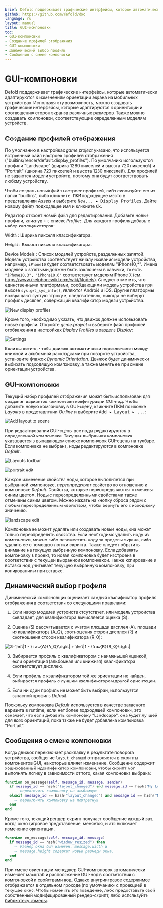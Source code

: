 ```yaml
---
brief: Defold поддерживает графические интерфейсы, которые автоматически адаптируются к изменениям ориентации экрана на мобильных устройствах. В этом документе объясняется, как работает эта возможность.
github: https://github.com/defold/doc
language: ru
layout: manual
title: GUI-компоновки
toc:
- GUI-компоновки
- Создание профилей отображения
- GUI-компоновки
- Динамический выбор профиля
- Сообщения о смене компоновки
---
```


# GUI-компоновки

Defold поддерживает графические интерфейсы, которые автоматически адаптируются к изменениям ориентации экрана на мобильных устройствах. Используя эту возможность, можно создавать графические интерфейсы, которые адаптируются к ориентации и соотношению сторон экранов различных размеров. Также можно создавать компоновки, соответствующие определенным моделям устройств.

## Создание профилей отображения

По умолчанию в настройках *game.project* указано, что используется встроенный файл настроек профилей отображения ("builtins/render/default.display_profiles"). По умолчанию используются профили "Landscape" (ширина 1280 пикселей и высота 720 пикселей) и "Portrait" (ширина 720 пикселей и высота 1280 пикселей). Для профилей не задаются модели устройств, поэтому они будут соответствовать любому устройству.

Чтобы создать новый файл настроек профилей, либо скопируйте его из папки "builtins", либо <kbd>кликните ПКМ</kbd> подходящее место в представлении *Assets* и выберите <kbd>New... ▸ Display Profiles</kbd>. Дайте новому файлу подходящее имя и кликните <kbd>Ok</kbd>.

Редактор откроет новый файл для редактирования. Добавьте новые профили, кликнув <kbd>+</kbd> в списке *Profiles*. Для каждого профиля добавьте набор *квалификаторов*:

Width
: Ширина пикселя классификатора.

Height
: Высота пикселя классификатора.

Device Models
: Список моделей устройств, разделенных запятой. Модель устройства соответствует началу названия модели устройства, например, `iPhone10` будет соответствовать моделям "iPhone10,\*". Имена моделей с запятыми должны быть заключены в кавычки, то есть `"iPhone10,3", "iPhone10,6"` соответствует моделям iPhone X (см. https://www.theiphonewiki.com/wiki/Models). Следует отметить, что единственными платформами, сообщающими модель устройства при вызове `sys.get_sys_info()`, являются Android и iOS. Другие платформы возвращают пустую строку и, следовательно, никогда не выберут профиль дисплея, содержащий квалификатор модели устройства.

![New display profiles](/manuals/images/gui-layouts/new_profiles.png)

Кроме того, необходимо указать, что движок должен использовать новые профили. Откройте *game.project* и выберите файл профилей отображения в настройках *Display Profiles* в разделе *Display*:

![Settings](/manuals/images/gui-layouts/settings.png)

Если вы хотите, чтобы движок автоматически переключался между книжной и альбомной раскладками при повороте устройства, установите флажок *Dynamic Orientation*. Движок будет динамически выбирать подходящую компоновку, а также менять ее при смене ориентации устройства.

## GUI-компоновки

Текущий набор профилей отображения может быть использован для создания вариантов компоновки конфигурации GUI-нод. Чтобы добавить новую компоновку в GUI-сцену, кликните ПКМ по иконке *Layouts* в представлении *Outline* и выберите <kbd>Add ▸ Layout ▸ ...</kbd>:

![Add layout to scene](/manuals/images/gui-layouts/add_layout.png)

При редактировании GUI-сцены все ноды редактируются в определенной компоновке. Текущая выбранная компоновка указывается в выпадающем списке компоновок GUI-сцены на тулбаре. Если компоновка не выбрана, ноды редактируются в компоновке *Default*.

![Layouts toolbar](/manuals/images/gui-layouts/toolbar.png)

![portrait edit](/manuals/images/gui-layouts/portrait.png)

Каждое изменение свойства ноды, которое выполняется при выбранной компоновке, _переопределяет_ свойство по отношению к компоновке *Default*. Свойства, которые переопределяются, отмечены синим цветом. Ноды с переопределенными свойствами также отмечены синим цветом. Можно нажать на кнопку сброса рядом с любым переопределенным свойством, чтобы вернуть его к исходному значению.

![landscape edit](/manuals/images/gui-layouts/landscape.png)

Компоновка не может удалять или создавать новые ноды, она может только переопределять свойства. Если необходимо удалить ноду из компоновки, можно либо переместить ноду за пределы экрана, либо удалить ее с помощью логики скрипта. Также следует обратить внимание на текущую выбранную компоновку. Если добавлять компоновку в проект, то новая компоновка будет настроена в соответствии с текущей выбранной компоновкой. Также копирование и вставка нод учитывает текущую выбранную компоновку, при копировании *и* при вставке.

## Динамический выбор профиля

Динамический компоновщик оценивает каждый квалификатор профиля отображения в соответствии со следующими правилами:

1. Если набор моделей устройств отсутствует, или модель устройства совпадает, для квалификатора вычисляется оценка (S).

2. Оценка (S) рассчитывается с учетом площади дисплея (A), площади из квалификатора (A_Q), соотношения сторон дисплея (R) и соотношения сторон квалификатора (R_Q):

<img src="https://latex.codecogs.com/svg.latex?\inline&space;S=\left|1&space;-&space;\frac{A}{A_Q}\right|&space;&plus;&space;\left|1&space;-&space;\frac{R}{R_Q}\right|" title="S=\left|1 - \frac{A}{A_Q}\right| + \left|1 - \frac{R}{R_Q}\right|" />

3. Выбирается профиль с квалификатором с наименьшей оценкой, если ориентация (альбомная или книжная) квалификатора соответствует дисплею.

4. Если профиль с квалификатором той же ориентации не найден, выбирается профиль с лучшим квалификатором другой ориентации.

5. Если ни один профиль не может быть выбран, используется запасной профиль *Default*.

Поскольку компоновка *Default* используется в качестве запасного варианта в runtime, если нет более подходящей компоновки, это означает, что если добавить компоновку "Landscape", она будет лучшей для *всех* ориентаций, пока также не будет добавлена компоновка "Portrait".

## Сообщения о смене компоновки

Когда движок переключает раскладку в результате поворота устройства, сообщение `layout_changed` отправляется в скрипты компонентов GUI, на которые влияет изменение. Сообщение содержит хэшированный идентификатор компоновки, чтобы скрипт мог выполнять логику в зависимости от того, какая компоновка выбрана:

```lua
function on_message(self, message_id, message, sender)
  if message_id == hash("layout_changed") and message.id == hash("My Landscape") then
    -- переключить компоновку на альбомную
  elseif message_id == hash("layout_changed") and message.id == hash("My Portrait") then
    -- переключить компоновку на портретную
  end
end
```

Кроме того, текущий рендер-скрипт получает сообщение каждый раз, когда окно (игровое представление) меняется, и это включает изменение ориентации.

```lua
function on_message(self, message_id, message)
  if message_id == hash("window_resized") then
    -- Размер окна был изменен. message.width и
    -- message.height содержат новые размеры окна.
  end
end
```

При смене ориентации менеджер GUI-компоновок автоматически изменяет масштаб и расположение GUI-нод в соответствии с компоновкой и свойствами нод. Однако внутриигровое содержимое отображается в отдельном проходе (по умолчанию) с проекцией в текущее окно. Чтобы изменить это поведение, либо предоставьте свой собственный модифицированный рендер-скрипт, либо используйте [библиотеку камеры](/assets/).